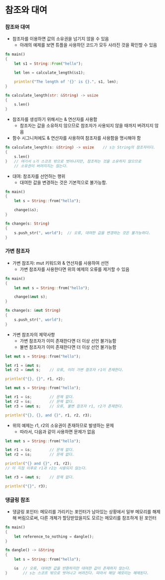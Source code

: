 참조와 대여
===

### 참조와 대여

* 참조자를 이용하면 값의 소유권을 넘기지 않을 수 있음
    + 아래의 예제를 보면 튜플을 사용하던 코드가 모두 사라진 것을 확인할 수 있음

```RUST
fn main()
{
    let s1 = String::From("hello");

    let len = calculate_length(&s1);

    println!("The length of '{}' is {}.", s1, len);
}

fn calculate_length(str: &String) -> usize
{
    s.len()
}
```

* 참조자를 생성하기 위해서는 & 연산자를 사용함
    + 참조자는 값을 소유하지 않으므로 참조자가 사용되지 않을 때까지 버려지지 않음
* 함수 시그니처에도 & 연산자를 사용하여 참조자를 사용함을 명시해야 함

```RUST
fn calculate_length(s: &String) -> usize    // s는 String의 참조자이다.
{
    s.len()
}   // 여기서 s가 스코프 밖으로 벗어나지만, 참조하는 것을 소유하지 않으므로
    // 소유권이 버려지지는 않는다.
```

* 대여: 참조자를 선언하는 행위
    + 대여한 값을 변경하는 것은 기본적으로 불가능함.

```RUST
fn main()
{
    let s = String::from("hello");

    change(&s);
}

fn change(s: String)
{
    s.push_str(", world");  // 오류, 대여한 값을 변경하는 것은 불가능하다.
}
```

          
        
### 가변 참조자

* 가변 참조자: mut 키워드와 & 연산자를 사용하여 선언
    + 가변 참조자를 사용한다면 위의 예제의 오류를 제거할 수 있음

```RUST
fn main()
{
    let mut s = String::from("hello");

    change(&mut s);
}

fn change(s: &mut String)
{
    s.push_str(", world");
}
```

* 가변 참조자의 제약사항
    + 가변 참조자가 이미 존재한다면 더 이상 선언 불가능함
    + 불변 참조자가 이미 존재한다면 더 이상 선언 불가능함

```RUST
let mut s = String::from("hello");

let r1 = &mut s;
let r2 = &mut s;    // 오류, 이미 가변 참조자 r1이 존재한다.

println!("{}, {}", r1, r2);
```

```RUST
let mut s = String::from("hello");

let r1 = &s;        // 문제 없다.
let r2 = &s;        // 문제 없다.
let r3 = &mut s;    // 오류, 불변 참조자 r1, r2가 존재한다.

println!("{}, {}, and {}", r1, r2, r3);
```

* 위의 예제는 r1, r2의 소유권이 존재하므로 발생하는 문제
    + 따라서, 다음과 같이 사용하면 문제가 없음

```RUST
let mut s = String::from("hello");

let r1 = &s;        // 문제 없다.
let r2 = &s;        // 문제 없다.

println!("{} and {}", r1, r2);
// 이 지점 이후로 r1과 r2는 사용되지 않는다.

let r3 = &mut s;    // 문제 없다.

println!("{}", r3);
```

            
            
### 댕글링 참조

* 댕글링 포인터: 메모리를 가리키는 포인터가 남아있는 상황에서 일부 메모리를 해제해 버림으로써, 다른 개체가 할당받았을지도 모르는 메모리를 참조하게 된 포인터

```RUST
fn main()
{
    let reference_to_nothing = dangle();
}

fn dangle() -> &String
{
    let s = String::from("hello");

    &s  // 오류, 대여한 값을 반환하지만 대여한 값이 존재하지 않는다.
}       // s는 스코프 밖으로 벗어나고 버려진다. 따라서 해당 메모리는 해제된다.
```



